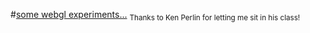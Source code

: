 #[some webgl experiments...](http://graphics.slee.xyz)
<sub>Thanks to Ken Perlin for letting me sit in his class!</sub>
